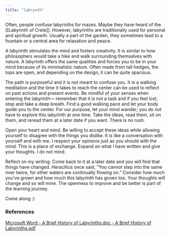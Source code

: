 ```yaml
---
title: "labrynth"
---
```


Often, people confuse labyrinths for mazes. Maybe they have heard of the [[Labyrinth of Crete]]. However, labyrinths are traditionally used for personal and spiritual growth. Usually a part of the garden, they sometimes lead to a fountain or a central area for relaxation and peace. 

A labyrinth stimulates the mind and fosters creativity. It is similar to how philosophers would take a hike and walk surrounding themselves with nature. A labyrinth offers the same qualities and forces you to be in your mind because of its minimalistic nature. Often made from tall hedges, the tops are open, and depending on the design, it can be quite spacious. 

The path is purposeful and it is not meant to confuse you. It is a walking meditation and the time it takes to reach the center can be used to reflect on past actions and present events. Be mindful of your senses when entering the labyrinth— remember that it is not a task and if you feel lost, stop and take a deep breath. Find a good walking pace and let your body guide you to the center. For our purpose, let your mind wander; you do not have to explore this labyrinth at one time. Take the ideas, read them, sit on them, and reread them at a later date if you want. There is no rush. 

Open your heart and mind. Be willing to accept these ideas while allowing yourself to disagree with the things you dislike. It is like a conversation with yourself and with me. I respect your opinions just as you should with the mind. This is a place of exchange. Expand on what I have written and give your thoughts. I do not mind. 

Reflect on my writing. Come back to it at a later date and you will find that things have changed. Heraclitus once said, “You cannot step into the same river twice, for other waters are continually flowing on.” Consider how much you’ve grown and how much this labyrinth has grown too. Your thoughts will change and so will mine. The openness to improve and be better is part of the learning journey. 

Come along :)


### References
[Microsoft Word - A Brief History of Labyrinths.doc - A Brief History of Labyrinths.pdf](https://www.monroecc.edu/ArchAnnou.nsf/Attachments/17EB75C995AC01BF05257B0100696A15/$FILE/A%20Brief%20History%20of%20Labyrinths.pdf)